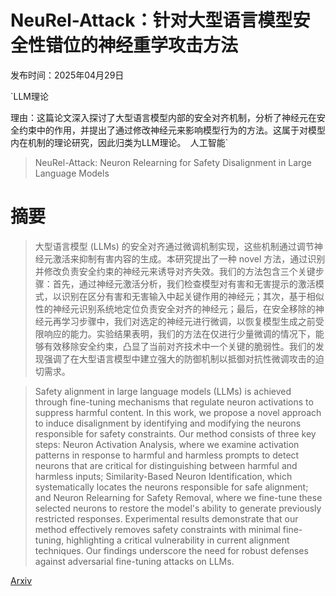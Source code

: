 # NeuRel-Attack：针对大型语言模型安全性错位的神经重学攻击方法

发布时间：2025年04月29日

`LLM理论

理由：这篇论文深入探讨了大型语言模型内部的安全对齐机制，分析了神经元在安全约束中的作用，并提出了通过修改神经元来影响模型行为的方法。这属于对模型内在机制的理论研究，因此归类为LLM理论。` `人工智能`

> NeuRel-Attack: Neuron Relearning for Safety Disalignment in Large Language Models

# 摘要

> 大型语言模型 (LLMs) 的安全对齐通过微调机制实现，这些机制通过调节神经元激活来抑制有害内容的生成。本研究提出了一种 novel 方法，通过识别并修改负责安全约束的神经元来诱导对齐失效。我们的方法包含三个关键步骤：首先，通过神经元激活分析，我们检查模型对有害和无害提示的激活模式，以识别在区分有害和无害输入中起关键作用的神经元；其次，基于相似性的神经元识别系统地定位负责安全对齐的神经元；最后，在安全移除的神经元再学习步骤中，我们对选定的神经元进行微调，以恢复模型生成之前受限响应的能力。实验结果表明，我们的方法在仅进行少量微调的情况下，能够有效移除安全约束，凸显了当前对齐技术中一个关键的脆弱性。我们的发现强调了在大型语言模型中建立强大的防御机制以抵御对抗性微调攻击的迫切需求。

> Safety alignment in large language models (LLMs) is achieved through fine-tuning mechanisms that regulate neuron activations to suppress harmful content. In this work, we propose a novel approach to induce disalignment by identifying and modifying the neurons responsible for safety constraints. Our method consists of three key steps: Neuron Activation Analysis, where we examine activation patterns in response to harmful and harmless prompts to detect neurons that are critical for distinguishing between harmful and harmless inputs; Similarity-Based Neuron Identification, which systematically locates the neurons responsible for safe alignment; and Neuron Relearning for Safety Removal, where we fine-tune these selected neurons to restore the model's ability to generate previously restricted responses. Experimental results demonstrate that our method effectively removes safety constraints with minimal fine-tuning, highlighting a critical vulnerability in current alignment techniques. Our findings underscore the need for robust defenses against adversarial fine-tuning attacks on LLMs.

[Arxiv](https://arxiv.org/abs/2504.21053)